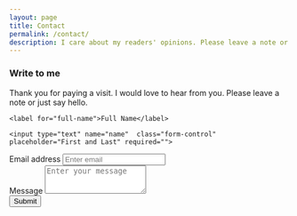 ```yaml
---
layout: page
title: Contact
permalink: /contact/
description: I care about my readers' opinions. Please leave a note or just say hello.
---
```


### Write to me
Thank you for paying a  visit. I would love to hear from you. Please leave a note or just say hello.

<form accept-charset="utf-8" action="https://formspree.io/f/mwkyppdk" method="POST">
    <div class="form-group">

    <label for="full-name">Full Name</label>

    <input type="text" name="name"  class="form-control" placeholder="First and Last" required="">

  </div>

  <div class="form-group">
    <label for="email">Email address</label>
    <input type="email" name="_replyto" class="form-control" placeholder="Enter email">
  </div>

  <div class="form-group">
    <label for="message">Message</label>
    <textarea class="form-control" name="content" id="" rows="3" placeholder="Enter your message"></textarea>
  </div>

  <input type="hidden" name="_next" value="{{site.url}}{{page.url}}">
  <input type="hidden" name="_subject" value="New Contact Form Submission">
  <input type="text" name="_gotcha" style="display:none">
  <button type="submit" class="btn btn-success">Submit</button>
</form>

<br>
<br>


<!-- {% highlight html %}

This form starts working once you update your email in configuration. Delete this line in the contact page found in the path _pages/contact.md

{% endhighlight %} -->
